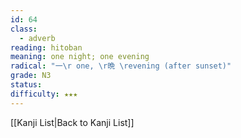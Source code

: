 ```yaml
---
id: 64
class:
  - adverb
reading: hitoban
meaning: one night; one evening
radical: "一\r one, \r晩 \revening (after sunset)"
grade: N3
status:
difficulty: ★★★
---
```

[[Kanji List|Back to Kanji List]]